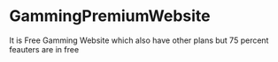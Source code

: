 # GammingPremiumWebsite
It is Free Gamming Website which also have other plans but 75 percent feauters are in free 
